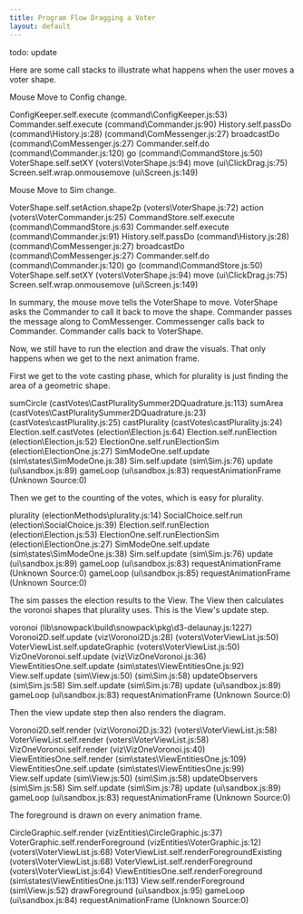 ```yaml
---
title: Program Flow Dragging a Voter
layout: default
---
```


todo: update

Here are some call stacks to illustrate what happens when the user moves a voter shape.

Mouse Move to Config change.

ConfigKeeper.self.execute (command\ConfigKeeper.js:53)
Commander.self.execute (command\Commander.js:90)
History.self.passDo (command\History.js:28)
<anonymous> (command\ComMessenger.js:27)
broadcastDo (command\ComMessenger.js:27)
Commander.self.do (command\Commander.js:120)
go (command\CommandStore.js:50)
VoterShape.self.setXY (voters\VoterShape.js:94)
move (ui\ClickDrag.js:75)
Screen.self.wrap.onmousemove (ui\Screen.js:149)

Mouse Move to Sim change.

VoterShape.self.setAction.shape2p (voters\VoterShape.js:72)
action (voters\VoterCommander.js:25)
CommandStore.self.execute (command\CommandStore.js:63)
Commander.self.execute (command\Commander.js:91)
History.self.passDo (command\History.js:28)
<anonymous> (command\ComMessenger.js:27)
broadcastDo (command\ComMessenger.js:27)
Commander.self.do (command\Commander.js:120)
go (command\CommandStore.js:50)
VoterShape.self.setXY (voters\VoterShape.js:94)
move (ui\ClickDrag.js:75)
Screen.self.wrap.onmousemove (ui\Screen.js:149)

In summary, the mouse move tells the VoterShape to move. VoterShape asks the Commander to call it back to move the shape. Commander passes the message along to ComMessenger. Commessenger calls back to Commander. Commander calls back to VoterShape.

Now, we still have to run the election and draw the visuals. That only happens when we get to the next animation frame.

First we get to the vote casting phase, which for plurality is just finding the area of a geometric shape.

sumCircle (castVotes\CastPluralitySummer2DQuadrature.js:113)
sumArea (castVotes\CastPluralitySummer2DQuadrature.js:23)
<anonymous> (castVotes\castPlurality.js:25)
castPlurality (castVotes\castPlurality.js:24)
Election.self.castVotes (election\Election.js:64)
Election.self.runElection (election\Election.js:52)
ElectionOne.self.runElectionSim (election\ElectionOne.js:27)
SimModeOne.self.update (sim\states\SimModeOne.js:38)
Sim.self.update (sim\Sim.js:76)
update (ui\sandbox.js:89)
gameLoop (ui\sandbox.js:83)
requestAnimationFrame (Unknown Source:0)

Then we get to the counting of the votes, which is easy for plurality.

plurality (electionMethods\plurality.js:14)
SocialChoice.self.run (election\SocialChoice.js:39)
Election.self.runElection (election\Election.js:53)
ElectionOne.self.runElectionSim (election\ElectionOne.js:27)
SimModeOne.self.update (sim\states\SimModeOne.js:38)
Sim.self.update (sim\Sim.js:76)
update (ui\sandbox.js:89)
gameLoop (ui\sandbox.js:83)
requestAnimationFrame (Unknown Source:0)
gameLoop (ui\sandbox.js:85)
requestAnimationFrame (Unknown Source:0)

The sim passes the election results to the View. The View then calculates the voronoi shapes that plurality uses. This is the View's update step.

voronoi (lib\snowpack\build\snowpack\pkg\d3-delaunay.js:1227)
Voronoi2D.self.update (viz\Voronoi2D.js:28)
<anonymous> (voters\VoterViewList.js:50)
VoterViewList.self.updateGraphic (voters\VoterViewList.js:50)
VizOneVoronoi.self.update (viz\VizOneVoronoi.js:36)
ViewEntitiesOne.self.update (sim\states\ViewEntitiesOne.js:92)
View.self.update (sim\View.js:50)
<anonymous> (sim\Sim.js:58)
updateObservers (sim\Sim.js:58)
Sim.self.update (sim\Sim.js:78)
update (ui\sandbox.js:89)
gameLoop (ui\sandbox.js:83)
requestAnimationFrame (Unknown Source:0)

Then the view update step then also renders the diagram.

Voronoi2D.self.render (viz\Voronoi2D.js:32)
<anonymous> (voters\VoterViewList.js:58)
VoterViewList.self.render (voters\VoterViewList.js:58)
VizOneVoronoi.self.render (viz\VizOneVoronoi.js:40)
ViewEntitiesOne.self.render (sim\states\ViewEntitiesOne.js:109)
ViewEntitiesOne.self.update (sim\states\ViewEntitiesOne.js:99)
View.self.update (sim\View.js:50)
<anonymous> (sim\Sim.js:58)
updateObservers (sim\Sim.js:58)
Sim.self.update (sim\Sim.js:78)
update (ui\sandbox.js:89)
gameLoop (ui\sandbox.js:83)
requestAnimationFrame (Unknown Source:0)

The foreground is drawn on every animation frame.

CircleGraphic.self.render (vizEntities\CircleGraphic.js:37)
VoterGraphic.self.renderForeground (vizEntities\VoterGraphic.js:12)
<anonymous> (voters\VoterViewList.js:68)
VoterViewList.self.renderForegroundExisting (voters\VoterViewList.js:68)
VoterViewList.self.renderForeground (voters\VoterViewList.js:64)
ViewEntitiesOne.self.renderForeground (sim\states\ViewEntitiesOne.js:113)
View.self.renderForeground (sim\View.js:52)
drawForeground (ui\sandbox.js:95)
gameLoop (ui\sandbox.js:84)
requestAnimationFrame (Unknown Source:0)